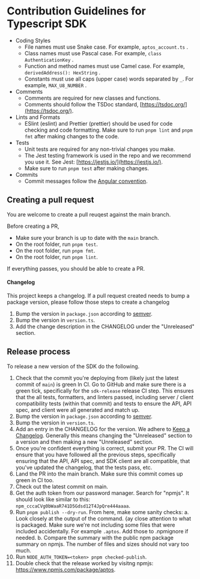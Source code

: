 # Contribution Guidelines for Typescript SDK

- Coding Styles
  - File names must use Snake case. For example, `aptos_account.ts` .
  - Class names must use Pascal case. For example, `class AuthenticationKey` .
  - Function and method names must use Camel case. For example, `derivedAddress(): HexString` .
  - Constants must use all caps (upper case) words separated by `_`. For example, `MAX_U8_NUMBER` .
- Comments
  - Comments are required for new classes and functions.
  - Comments should follow the TSDoc standard, [https://tsdoc.org/](https://tsdoc.org/).
- Lints and Formats
  - ESlint (eslint) and Prettier (prettier) should be used for code checking and code formatting. Make sure to run `pnpm lint` and `pnpm fmt` after making changes to the code.
- Tests
  - Unit tests are required for any non-trivial changes you make.
  - The Jest testing framework is used in the repo and we recommend you use it. See Jest: [https://jestjs.io/](https://jestjs.io/).
  - Make sure to run `pnpm test` after making changes.
- Commits
  - Commit messages follow the [Angular convention](https://www.conventionalcommits.org/en/v1.0.0-beta.4/#summary).

## Creating a pull request

You are welcome to create a pull reuqest against the main branch.

Before creating a PR,

- Make sure your branch is up to date with the `main` branch.
- On the root folder, run `pnpm test`.
- On the root folder, run `pnpm fmt`.
- On the root folder, run `pnpm lint`.

If everything passes, you should be able to create a PR.

#### Changelog

This project keeps a changelog. If a pull request created needs to bump a package version, please follow those steps to create a changelog

1. Bump the version in `package.json` according to [semver](https://semver.org/).
2. Bump the version in `version.ts`.
3. Add the change description in the CHANGELOG under the "Unreleased" section.

## Release process

To release a new version of the SDK do the following.

1. Check that the commit you're deploying from (likely just the latest commit of `main`) is green ln CI. Go to GitHub and make sure there is a green tick, specifically for the `sdk-release` release CI step. This ensures that the all tests, formatters, and linters passed, including server / client compatibility tests (within that commit) and tests to ensure the API, API spec, and client were all generated and match up.
2. Bump the version in `package.json` according to [semver](https://semver.org/).
3. Bump the version in `version.ts`.
4. Add an entry in the CHANGELOG for the version. We adhere to [Keep a Changelog](https://keepachangelog.com/en/1.0.0/). Generally this means changing the "Unreleased" section to a version and then making a new "Unreleased" section.
5. Once you're confident everything is correct, submit your PR. The CI will ensure that you have followed all the previous steps, specifically ensuring that the API, API spec, and SDK client are all compatible, that you've updated the changelog, that the tests pass, etc.
6. Land the PR into the main branch. Make sure this commit comes up green in CI too.
7. Check out the latest commit on main.
8. Get the auth token from our password manager. Search for "npmjs". It should look like similar to this: `npm_cccaCVg0bWaaR741D5Gdsd12T4JpQre444aaaa`.
9. Run `pnpm publish --dry-run`. From here, make some sanity checks:
   a. Look closely at the output of the command. {ay close attention to what is packaged. Make sure we're not including some files that were included accidentally. For example `.aptos`. Add those to .npmignore if needed.
   b. Compare the summary with the public npm package summary on npmjs. The number of files and sizes should not vary too much.
10. Run `NODE_AUTH_TOKEN=<token> pnpm checked-publish`.
11. Double check that the release worked by visitng npmjs: https://www.npmjs.com/package/aptos.
